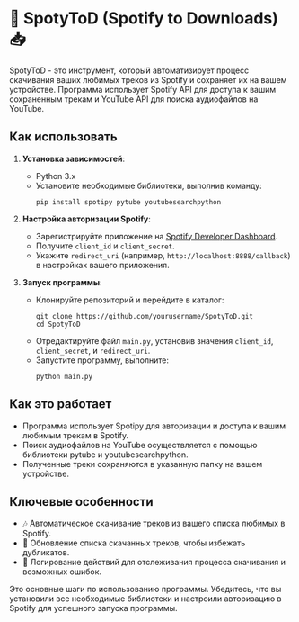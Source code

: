# 🎵 SpotyToD (Spotify to Downloads) 📥

SpotyToD - это инструмент, который автоматизирует процесс скачивания ваших любимых треков из Spotify и сохраняет их на вашем устройстве. Программа использует Spotify API для доступа к вашим сохраненным трекам и YouTube API для поиска аудиофайлов на YouTube.

## Как использовать

1. **Установка зависимостей**:
   - Python 3.x
   - Установите необходимые библиотеки, выполнив команду:
     ```
     pip install spotipy pytube youtubesearchpython
     ```

2. **Настройка авторизации Spotify**:
   - Зарегистрируйте приложение на [Spotify Developer Dashboard](https://developer.spotify.com/dashboard/applications).
   - Получите `client_id` и `client_secret`.
   - Укажите `redirect_uri` (например, `http://localhost:8888/callback`) в настройках вашего приложения.

3. **Запуск программы**:
   - Клонируйте репозиторий и перейдите в каталог:
     ```
     git clone https://github.com/yourusername/SpotyToD.git
     cd SpotyToD
     ```
   - Отредактируйте файл `main.py`, установив значения `client_id`, `client_secret`, и `redirect_uri`.
   - Запустите программу, выполните:
     ```
     python main.py
     ```

## Как это работает

- Программа использует Spotipy для авторизации и доступа к вашим любимым трекам в Spotify.
- Поиск аудиофайлов на YouTube осуществляется с помощью библиотеки pytube и youtubesearchpython.
- Полученные треки сохраняются в указанную папку на вашем устройстве.

## Ключевые особенности

- 🎶 Автоматическое скачивание треков из вашего списка любимых в Spotify.
- 🔄 Обновление списка скачанных треков, чтобы избежать дубликатов.
- 📜 Логирование действий для отслеживания процесса скачивания и возможных ошибок.

Это основные шаги по использованию программы. Убедитесь, что вы установили все необходимые библиотеки и настроили авторизацию в Spotify для успешного запуска программы.
